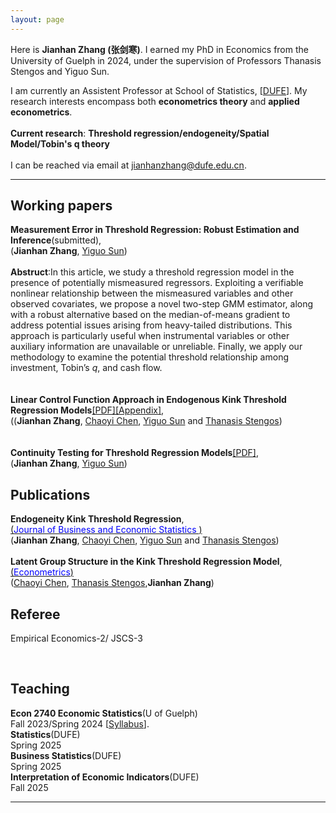```yaml
---
layout: page
---
```


Here is **Jianhan Zhang (张剑寒)**. I earned my PhD in Economics from the University of Guelph in 2024, under the supervision of Professors Thanasis Stengos and Yiguo Sun.  

I am currently an Assistent Professor at School of Statistics, [[DUFE](https://www.dufe.edu.cn)]. My research interests encompass both **econometrics theory** and **applied econometrics**.  
<br> 
 **Current research**: **Threshold regression/endogeneity/Spatial Model/Tobin's q theory**  
 <br>
 I can be reached via email at jianhanzhang@dufe.edu.cn.
<br>

---
## Working papers  
**Measurement Error in Threshold Regression: Robust Estimation and Inference**(submitted),    
(**Jianhan Zhang**, [Yiguo Sun](https://www.uoguelph.ca/lang/people/yiguo-sun))   
<br/> 
**Abstruct**:In this article, we study a threshold regression model in the presence of potentially mismeasured regressors. Exploiting a verifiable nonlinear relationship between the mismeasured variables and other observed covariates, we propose a novel two-step GMM estimator, along with a robust alternative based on the median-of-means gradient to address potential issues arising from heavy-tailed distributions. This approach is particularly useful when instrumental variables or other auxiliary information are unavailable or unreliable. Finally, we apply our methodology to examine the potential threshold relationship among investment, Tobin’s $q$, and cash flow.    
<br/>   
**Linear Control Function Approach in Endogenous Kink Threshold Regression Models**[[PDF]](https://jianhzhang.github.io/file/Kink_Linear.pdf)[[Appendix]](https://jianhzhang.github.io/file/Kink_Linear_Appendix.pdf),  
((**Jianhan Zhang**, [Chaoyi Chen](https://www.chenchaoyi.com), [Yiguo Sun](https://www.uoguelph.ca/lang/people/yiguo-sun) and [Thanasis Stengos](https://www.uoguelph.ca/lang/people/thanasis-stengos))    
<br/>   
**Continuity Testing for Threshold Regression Models**[[PDF]](https://papers.ssrn.com/sol3/papers.cfm?abstract_id=4846470),   
(**Jianhan Zhang**, [Yiguo Sun](https://www.uoguelph.ca/lang/people/yiguo-sun))   




## Publications

**Endogeneity Kink Threshold Regression**,     
[(<font color="blue">Journal of Business and Economic Statistics </font>)](https://www.tandfonline.com/doi/full/10.1080/07350015.2024.2407634?src=exp-la)    
(**Jianhan Zhang**, [Chaoyi Chen](https://www.chenchaoyi.com), [Yiguo Sun](https://www.uoguelph.ca/lang/people/yiguo-sun) and [Thanasis Stengos](https://www.uoguelph.ca/lang/people/thanasis-stengos))  
<br/> 
**Latent Group Structure in the Kink Threshold Regression Model**,  
[(<font color="blue">Econometrics</font>)](https://www.mdpi.com/2225-1146/12/1/7)  
([Chaoyi Chen](https://www.chenchaoyi.com),  [Thanasis Stengos](https://www.uoguelph.ca/lang/people/thanasis-stengos),**Jianhan Zhang**)      


## Referee
Empirical Economics-2/ JSCS-3  

<br>

## Teaching  
**Econ 2740 Economic Statistics**(U of Guelph)  
Fall 2023/Spring 2024  [[Syllabus](https://jianhzhang.github.io/file/ECON_2740_03_F23.pdf)].  
**Statistics**(DUFE)  
Spring 2025   
**Business Statistics**(DUFE)  
Spring 2025  
**Interpretation of Economic Indicators**(DUFE)  
Fall 2025  

---

